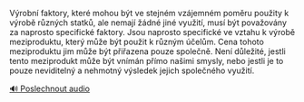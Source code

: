 
Výrobní faktory, které mohou být ve stejném vzájemném poměru použity k výrobě různých statků, ale nemají žádné jiné využití, musí být považovány za naprosto specifické faktory. Jsou naprosto specifické ve vztahu k výrobě meziproduktu, který může být použit k různým účelům. Cena tohoto meziproduktu jim může být přiřazena pouze společně. Není důležité, jestli tento meziprodukt může být vnímán přímo našimi smysly, nebo jestli je to pouze neviditelný a nehmotný výsledek jejich společného využití.

[🔊 Poslechnout audio](/data/7-paragraphs/audio/chapter_62/para_007-Vrobn-faktory-kter-mohou-bt-ve-stejnm-vzjem.mp3)
